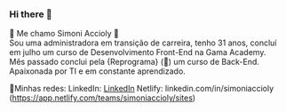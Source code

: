 ### Hi there 👋

:anger: Me chamo Simoni Accioly :anger:
<br>
Sou uma administradora em transição de carreira, tenho 31 anos, concluí em julho um curso de Desenvolvimento Front-End na Gama Academy.<br>
Mês passado conclui pela {Reprograma} (:tada:) um curso de Back-End. <br>
Apaixonada por TI e em constante aprendizado.


:pencil:Minhas redes:
LinkedIn: [LinkedIn](linkedin.com/in/simoniaccioly)
Netlify: linkedin.com/in/simoniaccioly (https://app.netlify.com/teams/simoniaccioly/sites)

<!--
**SimoniAccioly/SimoniAccioly** is a ✨ _special_ ✨ repository because its `README.md` (this file) appears on your GitHub profile.

Here are some ideas to get you started:

- 🔭 I’m currently working on ...
- 🌱 I’m currently learning ...
- 👯 I’m looking to collaborate on ...
- 🤔 I’m looking for help with ...
- 💬 Ask me about ...
- 📫 How to reach me: ...
- 😄 Pronouns: ...
- ⚡ Fun fact: ...
-->
